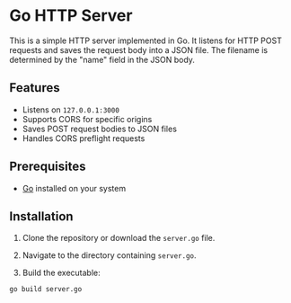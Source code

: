 # Go HTTP Server

This is a simple HTTP server implemented in Go. It listens for HTTP POST requests and saves the request body into a JSON file. The filename is determined by the "name" field in the JSON body.

## Features

- Listens on `127.0.0.1:3000`
- Supports CORS for specific origins
- Saves POST request bodies to JSON files
- Handles CORS preflight requests

## Prerequisites

- [Go](https://golang.org/dl/) installed on your system

## Installation

1. Clone the repository or download the `server.go` file.

2. Navigate to the directory containing `server.go`.

3. Build the executable:

```bash
go build server.go
```

